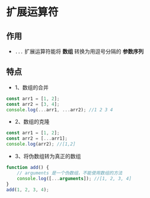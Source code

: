 # 扩展运算符


## 作用
- `...` 扩展运算符能将 **数组** 转换为用逗号分隔的 **参数序列**

## 特点

- 1、数组的合并

```js
const arr1 = [1, 2];
const arr2 = [3, 4];
console.log(...arr1, ...arr2); //1 2 3 4
```

- 2、数组的克隆

```js
const arr1 = [1, 2];
const arr2 = [...arr1];
console.log(arr2); //[1,2]
```

- 3、将伪数组转为真正的数组

```js
function add() {
    // arguments 是一个伪数组，不能使用数组的方法
    console.log([...arguments]); //[1, 2, 3, 4]
}
add(1, 2, 3, 4);
```